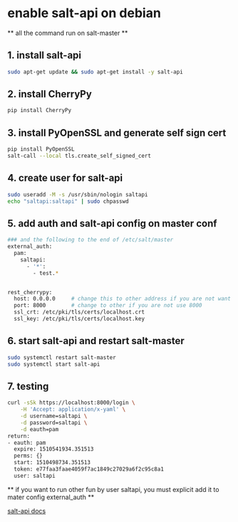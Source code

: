 # enable salt-api on debian

** all the command run on salt-master **

## 1. install salt-api
```bash
sudo apt-get update && sudo apt-get install -y salt-api
```

## 2. install CherryPy 
```bash
pip install CherryPy
```

## 3. install PyOpenSSL and generate self sign cert
```bash
pip install PyOpenSSL
salt-call --local tls.create_self_signed_cert
```

## 4. create user for salt-api
```bash
sudo useradd -M -s /usr/sbin/nologin saltapi
echo "saltapi:saltapi" | sudo chpasswd
```

## 5. add auth and salt-api config on master conf
```bash
### and the following to the end of /etc/salt/master
external_auth:
  pam:
    saltapi:
      - '*':
        - test.*


rest_cherrypy:
  host: 0.0.0.0     # change this to other address if you are not want to listen on all address
  port: 8000        # change to other if you are not use 8000
  ssl_crt: /etc/pki/tls/certs/localhost.crt
  ssl_key: /etc/pki/tls/certs/localhost.key


```

## 6. start salt-api and restart salt-master
```bash
sudo systemctl restart salt-master
sudo systemctl start salt-api
```

## 7. testing
```bash
curl -sSk https://localhost:8000/login \
    -H 'Accept: application/x-yaml' \
    -d username=saltapi \
    -d password=saltapi \
    -d eauth=pam
return:
- eauth: pam
  expire: 1510541934.351513
  perms: {}
  start: 1510498734.351513
  token: e77faa3faae4059f7ac1849c27029a6f2c95c8a1
  user: saltapi
```

** if you want to run other fun by user saltapi, you must explicit add it to mater config external_auth **

[salt-api docs](https://docs.saltstack.com/en/latest/ref/netapi/all/salt.netapi.rest_cherrypy.html)
